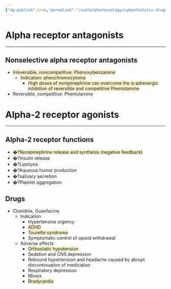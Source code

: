 ```yaml
---
{"dg-publish":true,"permalink":"/usmle/pharmacology/sympatholytic-drugs/"}
---
```


# Alpha receptor antagonists
---
## Nonselective alpha receptor antagonists
- <span style="background:rgba(240, 200, 0, 0.2)">Irreversible, noncompetitive: Phenoxybenzamine</span>
	- <span style="background:rgba(240, 200, 0, 0.2)">Indication: pheochromocytoma</span>
		- <span style="background:rgba(240, 200, 0, 0.2)">High doses of norepinephrine can overcome the α-adrenergic inhibition of reversible and competitive Phentolamine </span>
- Reversible, competitive: Phentolamine 
# Alpha-2 receptor agonists
---
## Alpha-2 receptor functions
- <span style="background:rgba(240, 200, 0, 0.2)">�?Norepinephrine release and synthesis (negative feedback)</span>
- �?Insulin release
- �?Lipolysis
- �?Aqueous humor production
- �?salivary secretion
- �?Platelet aggregation
## Drugs
- Clonidine, Guanfacine
	- Indication
		- Hypertensive urgency
		- <span style="background:rgba(240, 200, 0, 0.2)">ADHD</span>
		- <span style="background:rgba(240, 200, 0, 0.2)">Tourette syndrome</span>
		- Symptomatic control of opioid withdrawal
	- Adverse effects
		- <span style="background:rgba(240, 200, 0, 0.2)">Orthostatic hypotension</span>
		- Sedation and CNS depression
		- Rebound hypertension and headache caused by abrupt discontinuation of medication 
		- Respiratory depression
		- Miosis
		- <span style="background:rgba(240, 200, 0, 0.2)">Bradycardia</span>

